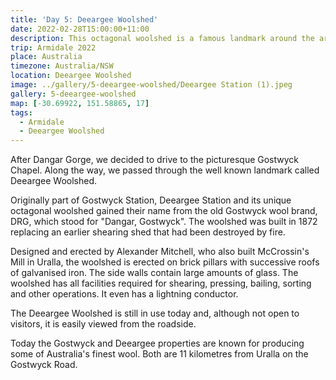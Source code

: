 ```yaml
---
title: 'Day 5: Deeargee Woolshed'
date: 2022-02-28T15:00:00+11:00
description: This octagonal woolshed is a famous landmark around the area.
trip: Armidale 2022
place: Australia
timezone: Australia/NSW
location: Deeargee Woolshed
image: ../gallery/5-deeargee-woolshed/Deeargee Station (1).jpeg
gallery: 5-deeargee-woolshed
map: [-30.69922, 151.58865, 17]
tags:
  - Armidale
  - Deeargee Woolshed
---
```


After Dangar Gorge, we decided to drive to the picturesque Gostwyck Chapel. Along the way, we passed through the well known landmark called Deeargee Woolshed.

Originally part of Gostwyck Station, Deeargee Station and its unique octagonal woolshed gained their name from the old Gostwyck wool brand, DRG, which stood for "Dangar, Gostwyck". The woolshed was built in 1872 replacing an earlier shearing shed that had been destroyed by fire.

Designed and erected by Alexander Mitchell, who also built McCrossin's Mill in Uralla, the woolshed is erected on brick pillars with successive roofs of galvanised iron. The side walls contain large amounts of glass. The woolshed has all facilities required for shearing, pressing, bailing, sorting and other operations. It even has a lightning conductor.

The Deeargee Woolshed is still in use today and, although not open to visitors, it is easily viewed from the roadside.

Today the Gostwyck and Deeargee properties are known for producing some of Australia's finest wool. Both are 11 kilometres from Uralla on the Gostwyck Road.
